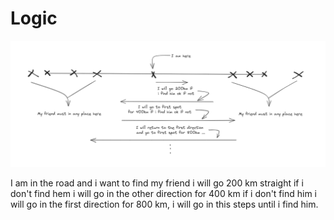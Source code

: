 # Logic

![Image of my project](image.png)

I am in the road and i want to find my friend i will go 200 km straight if i don't find hem i will go in the other direction for 400 km if i don't find him i will go in the first direction for 800 km, i will go in this steps until i find him.
